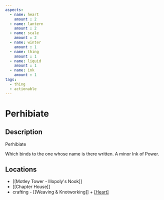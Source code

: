 ```yaml
---
aspects: 
  - name: heart
    amount : 2
  - name: lantern
    amount : 2
  - name: scale
    amount : 2
  - name: winter
    amount : 1
  - name: thing
    amount : 1
  - name: liquid
    amount : 1
  - name: ink
    amount : 1
tags:
  - thing
  - actionable
---
```


# Perhibiate

## Description
Perhibiate

Which binds to the one whose name is there written. A minor Ink of Power.
## Locations
- [[Motley Tower - Illopoly's Nook]]
- [[Chapter House]]
- crafting - [[Weaving & Knotworking]] + [[Heart]](5)